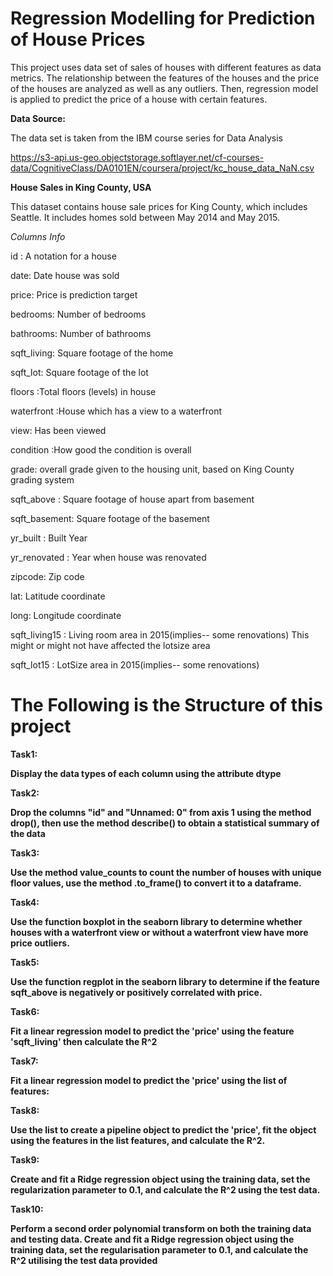 # Regression Modelling for Prediction of House Prices 

This project uses data set of sales of houses with different features as data metrics. The relationship between the features of the houses and the price of the houses are analyzed as well as any outliers. Then, regression model is applied to predict the price of a house with certain features.

**Data Source:** 

The data set is taken from the IBM course series for Data Analysis

https://s3-api.us-geo.objectstorage.softlayer.net/cf-courses-data/CognitiveClass/DA0101EN/coursera/project/kc_house_data_NaN.csv

**House Sales in King County, USA**

This dataset contains house sale prices for King County, which includes Seattle. It includes homes sold between May 2014 and May 2015.

_Columns Info_

id : A notation for a house

date: Date house was sold

price: Price is prediction target

bedrooms: Number of bedrooms

bathrooms: Number of bathrooms

sqft_living: Square footage of the home

sqft_lot: Square footage of the lot

floors :Total floors (levels) in house

waterfront :House which has a view to a waterfront

view: Has been viewed

condition :How good the condition is overall

grade: overall grade given to the housing unit, based on King County grading system

sqft_above : Square footage of house apart from basement

sqft_basement: Square footage of the basement

yr_built : Built Year

yr_renovated : Year when house was renovated

zipcode: Zip code

lat: Latitude coordinate

long: Longitude coordinate

sqft_living15 : Living room area in 2015(implies-- some renovations) This might or might not have affected the lotsize area

sqft_lot15 : LotSize area in 2015(implies-- some renovations)

# The Following is the Structure of this project

**Task1:**

**Display the data types of each column using the attribute dtype**

**Task2:**

**Drop the columns "id" and "Unnamed: 0" from axis 1 using the method drop(), then use the method describe() to obtain a statistical summary of the data**

**Task3:**

**Use the method value_counts to count the number of houses with unique floor values, use the method .to_frame() to convert it to a dataframe.**

**Task4:**

**Use the function boxplot in the seaborn library to determine whether houses with a waterfront view or without a waterfront view have more price outliers.**

**Task5:**

**Use the function regplot in the seaborn library to determine if the feature sqft_above is negatively or positively correlated with price.**

**Task6:**

**Fit a linear regression model to predict the 'price' using the feature 'sqft_living' then calculate the R^2**

**Task7:**

**Fit a linear regression model to predict the 'price' using the list of features:**

**Task8:**

**Use the list to create a pipeline object to predict the 'price', fit the object using the features in the list features, and calculate the R^2.**

**Task9:**

**Create and fit a Ridge regression object using the training data, set the regularization parameter to 0.1, and calculate the R^2 using the test data.**

**Task10:**

**Perform a second order polynomial transform on both the training data and testing data. Create and fit a Ridge regression object using the training data, set the regularisation parameter to 0.1, and calculate the R^2 utilising the test data provided**


